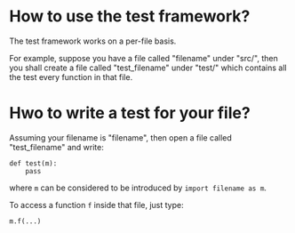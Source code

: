 # How to use the test framework?

The test framework works on a per-file basis. 

For example, suppose you have a file called "filename" under "src/", then you shall create a file called 
"test_filename" under "test/" which contains all the test every function in that file.


# Hwo to write a test for your file?

Assuming your filename is "filename", then open a file called "test_filename" and write:

```python3
def test(m):
    pass
```

where `m` can be considered to be introduced by `import filename as m`.

To access a function `f` inside that file, just type:

```python3
m.f(...)
```
